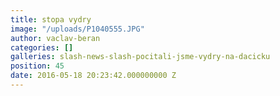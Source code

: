 ```yaml
---
title: stopa vydry
image: "/uploads/P1040555.JPG"
author: vaclav-beran
categories: []
galleries: slash-news-slash-pocitali-jsme-vydry-na-dacicku
position: 45
date: 2016-05-18 20:23:42.000000000 Z
---
```

